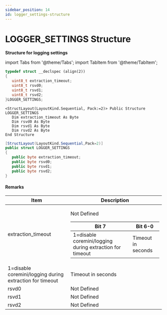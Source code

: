 ```yaml
---
sidebar_position: 14
id: logger_settings-structure
---
```


# LOGGER_SETTINGS Structure

**Structure for logging settings**

import Tabs from '@theme/Tabs';
import TabItem from '@theme/TabItem';

<Tabs>
<TabItem value="cpp" label="C/C++ Declare" default>

```cpp
typedef struct __declspec (align(2))
{
   uint8_t extraction_timeout;
   uint8_t rsvd0;
   uint8_t rsvd1;
   uint8_t rsvd2;
}LOGGER_SETTINGS;
```
</TabItem>

<TabItem value="vbnet" label="Visual Basic .NET Declare">

```vbnet
<StructLayout(LayoutKind.Sequential, Pack:=2)> Public Structure LOGGER_SETTINGS
   Dim extraction_timeout As Byte
   Dim rsvd0 As Byte
   Dim rsvd1 As Byte
   Dim rsvd2 As Byte
End Structure
```
</TabItem>

<TabItem value="c#" label="C# Declare">

```csharp
[StructLayout(LayoutKind.Sequential,Pack=2)]
public struct LOGGER_SETTINGS
{
   public byte extraction_timeout;
   public byte rsvd0;
   public byte rsvd1;
   public byte rsvd2;
}
```
</TabItem>
</Tabs>

#### Remarks

| Item                                                     | Description                                                                                                                                                                                                 |
| -------------------------------------------------------- | ----------------------------------------------------------------------------------------------------------------------------------------------------------------------------------------------------------- |
| extraction\_timeout                                      | <p>Not Defined</p><table><thead><tr><th>Bit 7</th><th>Bit 6-0</th></tr></thead><tbody><tr><td>1=disable coremini/logging during extraction for timeout</td><td>Timeout in seconds</td></tr></tbody></table> |
| 1=disable coremini/logging during extraction for timeout | Timeout in seconds                                                                                                                                                                                          |
| rsvd0                                                    | Not Defined                                                                                                                                                                                                 |
| rsvd1                                                    | Not Defined                                                                                                                                                                                                 |
| rsvd2                                                    | Not Defined                                                                                                                                                                                                 |
